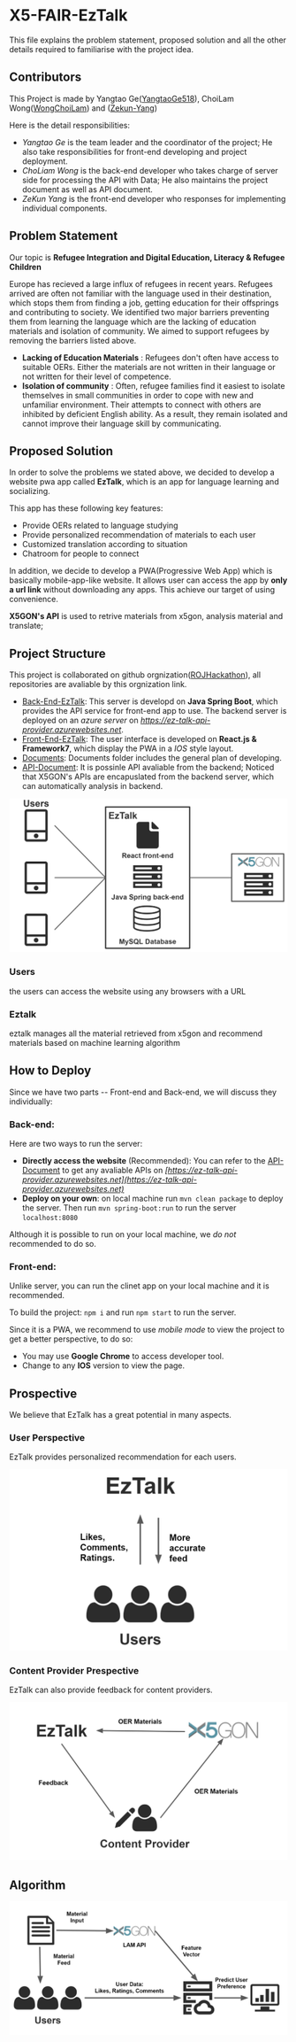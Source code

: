 # X5-FAIR-EzTalk
This file explains the problem statement, proposed solution and all the other details required to familiarise with the project idea.

## Contributors
This Project is made by Yangtao Ge([YangtaoGe518](https://github.com/YangtaoGe518)), ChoiLam Wong([WongChoiLam](https://github.com/WongChoiLam)) and ([Zekun-Yang](https://github.com/Zekun-Yang))

Here is the detail responsibilities:
* *Yangtao Ge* is the team leader and the coordinator of the project; He also take responsibilities for front-end developing and project deployment.
* *ChoLiam Wong* is the back-end developer who takes charge of server side for processing the API with Data; He also maintains the project document as well as API document.
* *ZeKun Yang* is the front-end developer who responses for implementing individual components.

## Problem Statement
Our topic is **Refugee Integration and Digital Education, Literacy & Refugee Children**

Europe has recieved a large influx of refugees in recent years. Refugees arrived are often not familiar with the language used in their destination, which stops them from finding a job, getting education for their offsprings and contributing to society. We identified two major barriers preventing them from learning the language which are the lacking of education materials and isolation of community. We aimed to support refugees by removing the barriers listed above.

* **Lacking of Education Materials** : Refugees don't often have access to suitable OERs. Either the materials are not written in their language or not written for their level of competence.
* **Isolation of community** : Often, refugee families find it easiest to isolate themselves in small communities in order to cope with new and unfamiliar environment. Their attempts to connect with others are inhibited by deficient English ability. As a result, they remain isolated and cannot improve their language skill by communicating.

## Proposed Solution
In order to solve the problems we stated above, we decided to develop a website pwa app called **EzTalk**, which is an app for language learning and socializing.

This app has these following key features:
* Provide OERs related to language studying
* Provide personalized recommendation of materials to each user
* Customized translation according to situation
* Chatroom for people to connect

In addition, we decide to develop a PWA(Progressive Web App) which is basically mobile-app-like website. It allows user can access the app by **only a url link** without downloading any apps.
This achieve our target of using convenience.

**X5GON's API** is used to retrive materials from x5gon, analysis material and translate;

## Project Structure
This project is collaborated on github orgnization([ROJHackathon](https://github.com/ROJHackathon)), all repositories are avaliable by this orgnization link.

* [Back-End-EzTalk](https://github.com/ROJHackathon/Back-end-EzTalk):
     This server is developd on **Java Spring Boot**, which provides the API service for front-end app to use. The backend server is deployed on an *azure server* on *https://ez-talk-api-provider.azurewebsites.net*. 
* [Front-End-EzTalk](https://github.com/ROJHackathon/Front-end-EzTalk):
    The user interface is developed on **React.js & Framework7**, which display the PWA in a *IOS* style layout.
* [Documents](https://github.com/ROJHackathon/Documents):
    Documents folder includes the general plan of developing.
* [API-Document](https://github.com/ROJHackathon/API-Documents):
    It is possinle API avaliable from the backend; Noticed that X5GON's APIs are encapuslated from the backend server, which can automatically analysis in backend.

![Structure](/assets/structure.png)

### Users
the users can access the website using any browsers with a URL
### Eztalk
eztalk manages all the material retrieved from x5gon and recommend materials based on machine learning algorithm




## How to Deploy 
Since we have two parts -- Front-end and Back-end, we will discuss they individually:
### Back-end:
Here are two ways to run the server:
* **Directly access the website** (Recommended): You can refer to the [API-Document](https://github.com/ROJHackathon/API-Documents) to get any avaliable APIs on *[https://ez-talk-api-provider.azurewebsites.net](https://ez-talk-api-provider.azurewebsites.net)* 
* **Deploy on your own**: on local machine run `mvn clean package` to deploy the server. Then run `mvn spring-boot:run` to run the server `localhost:8080`

Although it is possible to run on your local machine, we *do not* recommended to do so.

### Front-end:
Unlike server, you can run the clinet app on your local machine and it is recommended. 

To build the project: `npm i` and run `npm start` to run the server. 

Since it is a PWA, we recommend to use *mobile mode* to view the project to get a better perspective, to do so:
* You may use **Google Chrome** to access developer tool.
* Change to any **IOS** version to view the page.

## Prospective

We believe that EzTalk has a great potential in many aspects.

### User Perspective

EzTalk provides personalized recommendation for each users.

![User](/assets/user.png)

### Content Provider Prespective

EzTalk can also provide feedback for content providers.

![Provider](/assets/provider.png)

## Algorithm

![Algorithm](/assets/algorithm.png)